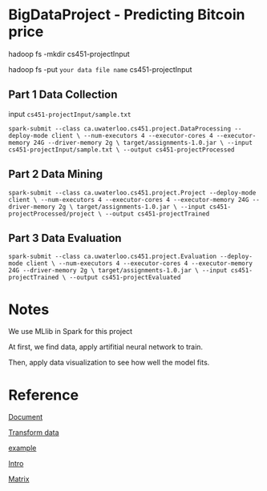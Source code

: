# BigDataProject - Predicting Bitcoin price

hadoop fs -mkdir cs451-projectInput

hadoop fs -put `your data file name` cs451-projectInput

## Part 1 Data Collection

input `cs451-projectInput/sample.txt`

`spark-submit --class ca.uwaterloo.cs451.project.DataProcessing --deploy-mode client \
--num-executors 4 --executor-cores 4 --executor-memory 24G --driver-memory 2g \
target/assignments-1.0.jar \
--input cs451-projectInput/sample.txt \
--output cs451-projectProcessed`

## Part 2 Data Mining

`spark-submit --class ca.uwaterloo.cs451.project.Project --deploy-mode client \
--num-executors 4 --executor-cores 4 --executor-memory 24G --driver-memory 2g \
target/assignments-1.0.jar \
--input cs451-projectProcessed/project \
--output cs451-projectTrained`

## Part 3 Data Evaluation

`spark-submit --class ca.uwaterloo.cs451.project.Evaluation --deploy-mode client \
--num-executors 4 --executor-cores 4 --executor-memory 24G --driver-memory 2g \
target/assignments-1.0.jar \
--input cs451-projectTrained \
--output cs451-projectEvaluated`


# Notes

We use MLlib in Spark for this project

At first, we find data, apply artifitial neural network to train. 

Then, apply data visualization to see how well the model fits.

# Reference
 
 [Document](https://spark.apache.org/docs/latest/ml-classification-regression.html#multilayer-perceptron-classifier)
 
 [Transform data](https://stackoverflow.com/questions/33844591/prepare-data-for-multilayerperceptronclassifier-in-scala)
 
 [example](https://blog.csdn.net/zjsghww/article/details/84033060)
 
 [Intro](https://medium.com/@Sushil_Kumar/artificial-neural-network-with-spark-mllib-9474570239d8)
 
 [Matrix](https://my.oschina.net/uchihamadara/blog/814017)
















